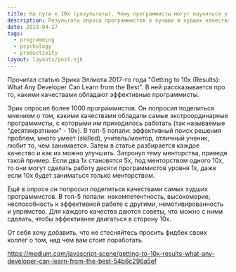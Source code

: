 ```yaml
---
title: На пути к 10x (результаты). Чему программисты могут научиться у лучших
description: Результаты опроса программистов о лучших и худших качествах и советы как достигнуть 10x
date: 2019-04-27
tags:
  - programming
  - psychology
  - productivity
layout: layouts/post.njk
---
```

Прочитал статью Эрика Эллиота 2017-го года "Getting to 10x (Results): What Any Developer Can Learn from the Best". В ней рассказывается про то, какими качествами обладают эффективные программисты.

Эрик опросил более 1000 программистов. Он попросил поделиться мнением о том, какими качествами обладали самые экстроординарные программисты, с которыми им приходилось работать (так называемые "десятикратники" - 10x). В топ-5 попали: эффективный поиск решения проблем, много умеет (skilled), учитель/ментор, отличный ученик, любит то, чем занимается. Затем в статье разбирается каждое качество и как их можно улучшить. Затронул тему менторства, приведя такой пример. Если два 1x становятся 5x, под менторством одного 10x, то они могут сделать работу десяти программистов уровня 1x, даже если 10x будет заниматься только менторством.

Ещё в опросе он попросил поделиться качествами самых худших программистов. В топ-5 попали: некомпетентность, высокомерие, неспособность к эффективной работе с другими, немотивированность и упрямство. Для каждого качества даются советы, что можно с ними сделать, чтобы эффективнее двигаться в сторону 10x.

От себя хочу добавить, что не стесняйтесь просить фидбек своих коллег о том, над чем вам стоит поработать.

https://medium.com/javascript-scene/getting-to-10x-results-what-any-developer-can-learn-from-the-best-54b6c296a5ef
